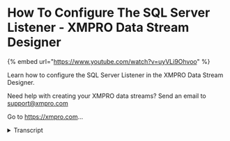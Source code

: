 # How To Configure The SQL Server Listener - XMPRO Data Stream Designer
{% embed url="https://www.youtube.com/watch?v=uyVLi9Ohvoo" %}



Learn how to configure the SQL Server Listener in the XMPRO Data Stream Designer. 

Need help with creating your XMPRO data streams? Send an email to support@xmpro.com 

Go to https://xmpro.com...
<details>
<summary>Transcript</summary>Learn how to configure the SQL Server Listener in the XMPRO Data Stream Designer. 

Need help with creating your XMPRO data streams? Send an email to support@xmpro.com 

Go to https://xmpro.com...
when we are going to do here is look at

how to set up and configure the Seco

serval as an agent the function of this

agent is to listen to a specific

sequence of a database type of linear

records I already have an event printer

set up and configured which will help us

see what the output looks like go to the

toolbox and search for sequel server you

will find it on the listeners click on

the agent and drag it to the canvas

connect the output endpoint of the

secret agent to the input end point of

the event printer agent the third evil

name has been given to the Seco agent to

rename this agent click on the white

space and start typing

you

click something else on the phone and

look safe double-click on your secret

agent

this is where you'll be configuring your

agent first machine using the great

collection

if not select another collection from

the drop-down next you need to set your

polling interval which is the interval

which new records are access or checked

for then you need to specify your sequel

server instance name click somewhere

else on the phone.i - sequel server unit

user name

if you'd like to use sickle serve

indication select the check box and add

your password

you

then from the drop-down select airbase

you would like to connect to

and the table you'd like to listen to

if you'd like any certain columns to be

returned click on the columns to return

tag box and select the columns from the

list lastly select your timestamp column

click apply and click Save to run the

stream click on publish to view the life

that I click on live you

and selectively in printer and click

Save

you
</details>